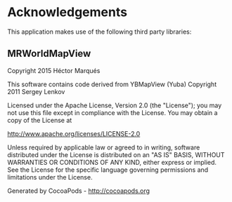 # Acknowledgements
This application makes use of the following third party libraries:

## MRWorldMapView

Copyright 2015 Héctor Marqués

This software contains code derived from YBMapView (Yuba)
Copyright 2011 Sergey Lenkov

Licensed under the Apache License, Version 2.0 (the "License");
you may not use this file except in compliance with the License.
You may obtain a copy of the License at

   http://www.apache.org/licenses/LICENSE-2.0

Unless required by applicable law or agreed to in writing, software
distributed under the License is distributed on an "AS IS" BASIS,
WITHOUT WARRANTIES OR CONDITIONS OF ANY KIND, either express or implied.
See the License for the specific language governing permissions and
limitations under the License.

Generated by CocoaPods - http://cocoapods.org
